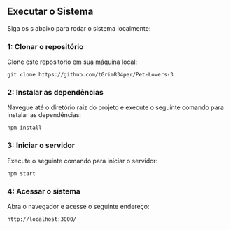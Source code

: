 ## Executar o Sistema

Siga os s abaixo para rodar o sistema localmente:

### 1: Clonar o repositório

Clone este repositório em sua máquina local:

```
git clone https://github.com/tGrimR34per/Pet-Lovers-3
```

### 2: Instalar as dependências

Navegue até o diretório raiz do projeto e execute o seguinte comando para instalar as dependências:

```shell
npm install
```

### 3: Iniciar o servidor

Execute o seguinte comando para iniciar o servidor:

```shell
npm start
```

### 4: Acessar o sistema

Abra o navegador e acesse o seguinte endereço:

```
http://localhost:3000/
```